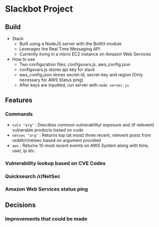 # Slackbot Project

## Build

* Stack
    * Built using a NodeJS server with the BotKit module
    * Leverages the Real Time Messaging API
    * Currently living in a micro EC2 instance on Amazon Web Services
* How to use
    * Two configuration files: configsvars.js, aws_config.json
    * configsvars.js stores api key for slack
    * aws_config.json stores secret-id, secret-key and region (Only necessary for AWS Status ping)
    * After keys are inputted, run server with `node server.js`

## Features
### Commands
* `vuln "arg"` : Descibes common vulnerability/ exposure and (if relevent) vulnerable products based on code
* `netsec "arg"` : Returns top (at most) three recent, relevent posts from reddit/r/netsec based on argument provided
* `aws` : Returns 10 most recent events on AWS System along with time, user, ip etc.

### Vulnerability lookup based on CVE Codes


### Quicksearch /r/NetSec

### Amazon Web Services status ping

## Decisions

### Improvements that could be made


